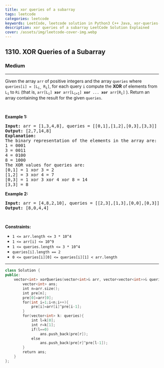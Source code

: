 ```yaml
---
title: xor queries of a subarray
tags: leetcode
categories: leetcode
keywords: LeetCode, leetcode solution in Python3 C++ Java, xor-queries-of-a-subarray solution
description: xor queries of a subarray LeetCode Solution Explained
cover: /assets/img/leetcode-cover-img.webp
---
```





<h2>1310. XOR Queries of a Subarray</h2><h3>Medium</h3><hr><div>Given the array <code>arr</code> of positive integers and the array <code>queries</code> where <code>queries[i] = [L<sub>i,&nbsp;</sub>R<sub>i</sub>]</code>,&nbsp;for each query <code>i</code> compute the <strong>XOR</strong> of elements from <code>L<sub>i</sub></code> to <code>Ri</code> (that is, <code>arr[L<sub>i</sub>] <strong>xor</strong> arr[L<sub>i+1</sub>] <strong>xor</strong> ... <strong>xor</strong> arr[R<sub>i</sub>]</code> ). Return an array containing the result for the given <code>queries</code>.
<p>&nbsp;</p>
<p><strong>Example 1:</strong></p>

<pre><strong>Input:</strong> arr = [1,3,4,8], queries = [[0,1],[1,2],[0,3],[3,3]]
<strong>Output:</strong> [2,7,14,8] 
<strong>Explanation:</strong> 
The binary representation of the elements in the array are:
1 = 0001 
3 = 0011 
4 = 0100 
8 = 1000 
The XOR values for queries are:
[0,1] = 1 xor 3 = 2 
[1,2] = 3 xor 4 = 7 
[0,3] = 1 xor 3 xor 4 xor 8 = 14 
[3,3] = 8
</pre>

<p><strong>Example 2:</strong></p>

<pre><strong>Input:</strong> arr = [4,8,2,10], queries = [[2,3],[1,3],[0,0],[0,3]]
<strong>Output:</strong> [8,0,4,4]
</pre>

<p>&nbsp;</p>
<p><strong>Constraints:</strong></p>

<ul>
	<li><code>1 &lt;= arr.length &lt;= 3 *&nbsp;10^4</code></li>
	<li><code>1 &lt;= arr[i] &lt;= 10^9</code></li>
	<li><code>1 &lt;= queries.length &lt;= 3 * 10^4</code></li>
	<li><code>queries[i].length == 2</code></li>
	<li><code>0 &lt;= queries[i][0] &lt;= queries[i][1] &lt; arr.length</code></li>
</ul></div>

---




```cpp
class Solution {
public:
    vector<int> xorQueries(vector<int>& arr, vector<vector<int>>& queries) {
        vector<int> ans;
        int n=arr.size();
        int pre[n];
        pre[0]=arr[0];
        for(int i=1;i<n;i++){
            pre[i]=arr[i]^pre[i-1];
        }
        for(vector<int> k: queries){
            int l=k[0];
            int r=k[1];
            if(l==0)
                ans.push_back(pre[r]);
            else
                ans.push_back(pre[r]^pre[l-1]);
        }
        return ans;
    }
};

```
